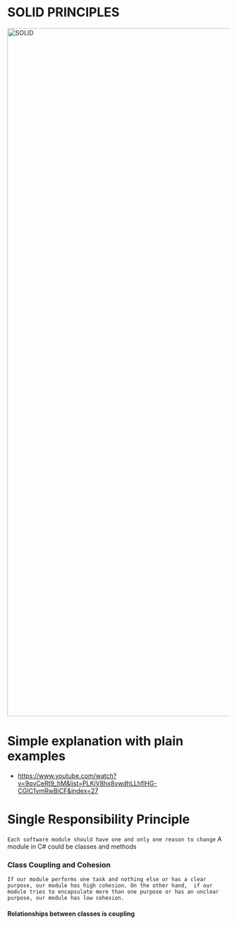 # SOLID PRINCIPLES
<img width="1557" alt="SOLID" src="https://user-images.githubusercontent.com/11143215/156481834-ecd1ca25-64b9-43e3-9138-9818abf56854.PNG">



# Simple explanation with plain examples
- https://www.youtube.com/watch?v=9qvCeRt9_hM&list=PLKjV8hx8vwdhLLhfIHG-CGIC1vmRwBiCF&index=27

# Single Responsibility Principle
  `Each software module should have one and only one reason to change`
  A module in C# could be classes and methods

### Class Coupling and Cohesion
  `If our module performs one task and nothing else or has a clear purpose, our module has high cohesion. On the other hand, 
    if our module tries to encapsulate more than one purpose or has an unclear purpose, our module has low cohesion.`
    
   #### Relationships between classes is coupling
   
   
